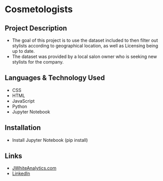 # Cosmetologists

## Project Description

- The goal of this project is to use the dataset included to then filter out stylists according to geographical location, as well as Licensing being up to date.
- The dataset was provided by a local salon owner who is seeking new stylists for the company.

## Languages & Technology Used

- CSS
- HTML
- JavaScript
- Python
- Jupyter Notebook

## Installation

- Install Jupyter Notebook (pip install)

## Links
- [JWhiteAnalytics.com](https://jwhiteanalytics.com)
- [LinkedIn](https://www.linkedin.com/in/jimmywhite1987)
